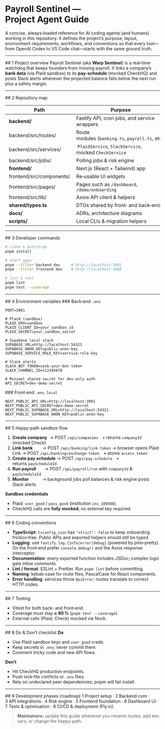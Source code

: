 # Payroll Sentinel — Project Agent Guide

A concise, always‑loaded reference for AI coding agents (and humans) working in this repository. It defines the project’s purpose, layout, environment requirements, workflows, and conventions so that every tool—from OpenAI Codex to VS Code chat—starts with the same ground truth.

---

\## 1 Project overview
Payroll Sentinel (aka **Warp Sentinel**) is a real‑time watchdog that keeps founders from missing payroll. It links a company’s **bank data** (via Plaid sandbox) to its **pay‑schedule** (mocked CheckHQ) and posts Slack alerts whenever the projected balance falls below the next run plus a safety margin.

---

\## 2 Repository map

|  Path                      |  Purpose                                               |
| -------------------------- | ------------------------------------------------------ |
|  **backend/**              | Fastify API, cron jobs, and service wrappers           |
|  backend/src/routes/       | Route modules (`banking.ts`, `payroll.ts`, etc.)       |
|  backend/src/services/     |  `PlaidService`, `SlackService`, mocked `CheckService` |
|  backend/src/jobs/         | Polling jobs & risk engine                             |
|  **frontend/**             | Next.js (React + Tailwind) app                         |
|  frontend/src/components/  | Re‑usable UI widgets                                   |
|  frontend/src/pages/       | Pages such as `/dashboard`, `/demo/onboarding`         |
|  frontend/src/lib/         | Axios API client & helpers                             |
|  **shared/types.ts**       | DTOs shared by front‑ and back‑end                     |
|  **docs/**                 | ADRs, architecture diagrams                            |
|  **scripts/**              | Local CLIs & migration helpers                         |

---

\## 3 Developer commands

```bash
# clone & bootstrap
pnpm install

# start apps
pnpm --filter backend dev     # http://localhost:3001
pnpm --filter frontend dev    # http://localhost:3000

# lint & test
pnpm lint
pnpm test --coverage
```

---

\## 4 Environment variables
\### Back‑end `.env`

```
PORT=3001

# Plaid (sandbox)
PLAID_ENV=sandbox
PLAID_CLIENT_ID=your_sandbox_id
PLAID_SECRET=your_sandbox_secret

# Supabase local stack
SUPABASE_URL=http://localhost:54321
SUPABASE_ANON_KEY=public-anon-key
SUPABASE_SERVICE_ROLE_KEY=service-role-key

# Slack alerts
SLACK_BOT_TOKEN=xoxb-your-bot-token
SLACK_CHANNEL_ID=C12345678

# Minimal shared secret for dev‑only auth
API_SECRET=dev-demo-secret
```

\### Front‑end `.env.local`

```
NEXT_PUBLIC_API_URL=http://localhost:3001
NEXT_PUBLIC_API_SECRET=dev-demo-secret
NEXT_PUBLIC_SUPABASE_URL=http://localhost:54321
NEXT_PUBLIC_SUPABASE_ANON_KEY=public-anon-key
```

---

\## 5 Happy‑path sandbox flow

1. **Create company**  → POST `/api/companies` • returns `companyId` (mocked Check)
2. **Link bank**        → POST `/api/banking/link-token` → browser opens Plaid Link → POST `/api/banking/exchange-token` • stores `access_token`
3. **Create pay schedule** → POST `/api/pay-schedule` • returns `payScheduleId`
4. **Run payroll**       → POST `/api/payroll/run` with `companyId` & `payScheduleId`
5. **Monitor**           → background jobs poll balances & risk engine posts Slack alerts

**Sandbox credentials**

* Plaid: `user_good` / `pass_good` (institution `ins_109508`).
* CheckHQ calls are **fully mocked**; no external key required.

---

\## 6 Coding conventions

* **TypeScript**: `tsconfig.json` has `"strict": false` to keep onboarding friction‑free. Public APIs and exported helpers should still be typed.
* **Logging**: use `fastify.log.{info|error|debug}` (powered by pino‑pretty). On the front‑end prefer `console.debug()` and the Axios response interceptor.
* **Documentation**: every exported function includes JSDoc; complex logic gets inline comments.
* **Lint / format**: ESLint + Prettier. Run `pnpm lint` before committing.
* **Naming**: kebab‑case for route files, PascalCase for React components.
* **Error handling**: services throw `ApiError`; routes translate to correct HTTP codes.

---

\## 7 Testing

* Vitest for both back‑ and front‑end.
* Coverage must stay **≥ 80 %** (`pnpm test --coverage`).
* External calls (Plaid, Check) mocked via Nock.

---

\## 8 Do & Don’t checklist
**Do**

* Use Plaid sandbox keys and `user_good` creds.
* Keep secrets in `.env`; never commit them.
* Comment tricky code and new API flows.

**Don’t**

* Hit CheckHQ production endpoints.
* Push lock‑file conflicts or `.env` files.
* Rely on undeclared peer dependencies; pnpm will fail install.

---

\## 9 Development phases (roadmap)
1 Project setup · 2 Backend core · 3 API integrations · 4 Risk engine · 5 Frontend foundation · 6 Dashboard UI · 7 Tests & optimisation · 8 CI/CD & deployment (Fly.io).

> **Maintainers:** update this guide whenever you rename routes, add env vars, or change the happy‑path.
